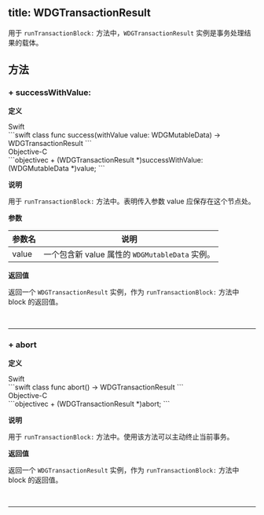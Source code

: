 title: WDGTransactionResult
---

用于 `runTransactionBlock:` 方法中，`WDGTransactionResult` 实例是事务处理结果的载体。




## 方法

### + successWithValue:

**定义**

<div class="swift-lan">Swift</div>```swift
class func success(withValue value: WDGMutableData) -> WDGTransactionResult
```
<div class="objectivec-lan">Objective-C</div>```objectivec
+ (WDGTransactionResult *)successWithValue:(WDGMutableData *)value;
```

**说明**

用于 `runTransactionBlock:` 方法中。表明传入参数 value 应保存在这个节点处。
 


**参数**

 参数名 | 说明 
---|---
value|一个包含新 value 属性的 `WDGMutableData` 实例。




**返回值**

返回一个 `WDGTransactionResult` 实例，作为 `runTransactionBlock:` 方法中 block 的返回值。


</br>

---

### + abort

**定义**

<div class="swift-lan">Swift</div>```swift
class func abort() -> WDGTransactionResult
```
<div class="objectivec-lan">Objective-C</div>```objectivec
+ (WDGTransactionResult *)abort;
```

**说明**

用于 `runTransactionBlock:` 方法中。使用该方法可以主动终止当前事务。
 



**返回值**

返回一个 `WDGTransactionResult` 实例，作为 `runTransactionBlock:` 方法中 block 的返回值。


</br>

---



